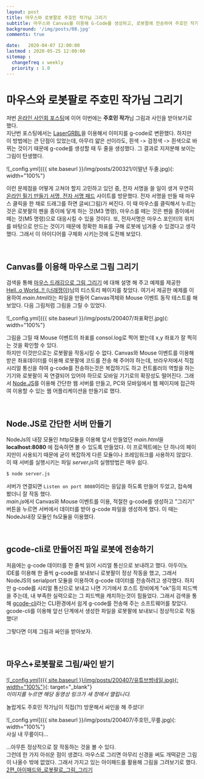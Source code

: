 ```yaml
---
layout: post
title: 마우스와 로봇팔로 주호민 작가님 그리기
subtitle: 마우스와 Canvas를 이용해 G-Code를 생성하고, 로봇팔에 전송하여 주호민 작가님 그림과 사인받기(+주작가님 방문?!)
background: '/img/posts/08.jpg'
comments: true

date:   2020-04-07 12:00:00 
lastmod : 2020-05-25 12:00:00
sitemap :
  changefreq : weekly
  priority : 1.0
---
```


# 마우스와 로봇팔로 주호민 작가님 그리기

저번 [온라인 사인회 포스팅](https://ductility.github.io/2020/03/21/%EC%98%A8%EB%9D%BC%EC%9D%B8%EC%82%AC%EC%9D%B8%ED%9A%8C/)에 이어 이번에는 **주호민 작가**님 그림과 사인을 받아보기로 했다.   
지난번 포스팅에서는 [LaserGRBL](http://lasergrbl.com/)을 이용해서 이미지를 g-code로 변환했다. 하지만 이 방법에는 큰 단점이 있었는데, 아무리 얇은 선이라도, 흰색 -> 검정색 -> 흰색으로 바뀌는 것이기 때문에 g-code를 생성할 때 두 줄을 생성했다. 그 결과로 지저분해 보이는 그림이 탄생했다.   

![_config.yml]({{ site.baseurl }}/img/posts/200321/이말년 두줄.jpg){: width="100%"}

이런 문제점을 어떻게 고쳐야 할지 고민하고 있던 중, 전자 서명을 쓸 일이 생겨 우연히 [온라인 필기 만들기 서명, 전자 서명 패드](https://www.signaturemaker.in/ko/draw-a-signature-online/) 사이트를 방문했다. 전자 서명을 만들 때 마우스 클릭을 한 채로 드래그를 하면 글씨(그림)가 써진다. 이 때 마우스를 클릭해서 누르는 것은 로봇팔의 펜을 종이에 닿게 하는 것(M3 명령), 마우스를 떼는 것은 펜을 종이에서 떼는 것(M5 명령)으로 대응시킬 수 있을 것이다. 또, 전자서명은 마우스 포인터의 위치를 바탕으로 만드는 것이기 때문에 정확한 좌표를 구해 로봇에 넘겨줄 수 있겠다고 생각했다. 그래서 이 아이디어를 구체화 시키는것에 도전해 보았다.

<br>

## Canvas를 이용해 마우스로 그림 그리기

검색을 통해 [마우스 드래깅으로 그림 그리기](https://kkk-kkk.tistory.com/entry/%EC%98%88%EC%A0%9C-11-11-%EB%A7%88%EC%9A%B0%EC%8A%A4-%EB%93%9C%EB%9E%98%EA%B9%85%EC%9C%BC%EB%A1%9C-%EC%BA%94%EB%B2%84%EC%8A%A4%EC%97%90-%EA%B7%B8%EB%A6%BC-%EA%B7%B8%EB%A6%AC%EA%B8%B0) 에 대해 설명 해 주고 예제를 제공한 
[Hell..o World..!! (너래쟁이)](https://kkk-kkk.tistory.com/)님의 티스토리 페이지를 찾았다. 여기서 제공한 예제를 이용하여 *main.html*라는 파일을 만들어 Canvas객체와 Mouse 이벤트 동작 테스트를 해 보았다. 다음 그림처럼 그림을 그릴 수 있었다.

![_config.yml]({{ site.baseurl }}/img/posts/200407/좌표확인.jpg){: width="100%"}

그림을 그릴 때 Mouse 이벤트의 좌표를 consol.log로 찍어 봤는데 x,y 좌표가 잘 찍히는 것을 확인할 수 있다.   
하지만 이것만으로는 로봇팔을 작동시킬 수 없다. Canvas와 Mouse 이벤트를 이용해 받은 좌표데이터를 이용해 로봇팔에 코드를 전송 해 주어야 하는데, 브라우저에서 직접 시리얼 통신을 하여 g-code를 전송하는것은 복잡하기도 하고 컨트롤러의 역할을 하는 기기와 로봇팔이 꼭 연결되어 있어야 하므로 모바일 기기로의 확장성도 떨어진다. 그래서 [Node.JS](https://nodejs.org/ko/)를 이용해 간단한 웹 서버를 만들고, PC와 모바일에서 웹 페이지에 접근하여 이용할 수 있는 웹 어플리케이션을 만들기로 했다.

<br>

## Node.JS로 간단한 서버 만들기

NodeJs의 내장 모듈인 http모듈을 이용해 앞서 만들었던 *main.html*을 **localhost:8080** 에 접속하면 볼 수 있도록 만들었다. 이 프로젝트에는 단 하나의 페이지만이 사용되기 때문에 굳이 복잡하게 다른 모듈이나 프레임워크를 사용하지 않았다. 이 때 서버를 실행시키는 파일 *server.js*의 실행방법은 매우 쉽다.

```bash
$ node server.js
```
서버가 연결되면 ```Listen on port 8080```이라는 응답을 하도록 만들어 두었고, 접속해 봤더니 잘 작동 했다.   
*main.js*에서 Canvas와 Mouse 이벤트를 이용, 적절한 g-code를 생성하고 "그리기" 버튼을 누르면 서버에서 데이터를 받아 g-code 파일을 생성하게 했다. 이 때는 NodeJs내장 모듈인 fs모듈을 이용했다.

<br>

## gcode-cli로 만들어진 파일 로봇에 전송하기

처음에는 g-code 데이터를 한 줄씩 읽어 시리얼 통신으로 보내려고 했다. 아두이노 IDE를 이용해 한 줄씩 g-code를 보내보니 로봇팔이 정상 작동을 했고, 그래서 NodeJS의 serialport 모듈을 이용하여 g-code 데이터를 전송하려고 생각했다. 하지만 g-code를 시리얼 통신으로 보내고 나면 기기에서 호스트 장비에게 "ok"등의 피드백을 주는데, 내 부족한 실력으로는 그 피드백을 캐치하는것이 힘들었다. 그래서 검색을 통해 [gcode-cli](https://github.com/hzeller/gcode-cli/)라는 CLI환경에서 쉽게 g-code를 전송해 주는 소프트웨어를 찾았다. gcode-cli를 이용해 앞선 단계에서 생성한 파일을 로봇팔에 보내보니 정상적으로 작동했다!

그렇다면 이제 그림과 싸인을 받아보자.

<br>

## 마우스+로봇팔로 그림/싸인 받기
[![_config.yml]({{ site.baseurl }}/img/posts/200407/유튜브썸네일.jpg){: width="100%"}](https://www.youtube.com/watch?v=fTB9tCB1Yvo?t=0s){: target="_blank"}   
*이미지를 누르면 해당 동영상 링크가 새 창에서 열립니다.*

놀랍게도 주호민 작가님이 직접(?!) 방문해서 싸인을 해 주셨다!

![_config.yml]({{ site.baseurl }}/img/posts/200407/주호민_무릎.jpg){: width="100%"}   
사실 내 무릎이다...

...아무튼 정상적으로 잘 작동하는 것을 볼 수 있다.   
그런데 한 가지 아쉬운 점이 생겼다. 마우스로 그리면 아무리 신경을 써도 개떡같은 그림이 나올수 밖에 없었다. 그래서 가지고 있는 아이패드를 활용해 그림을 그려보기로 했다.
[2편_아이패드와_로봇팔로_그림_그리기]()